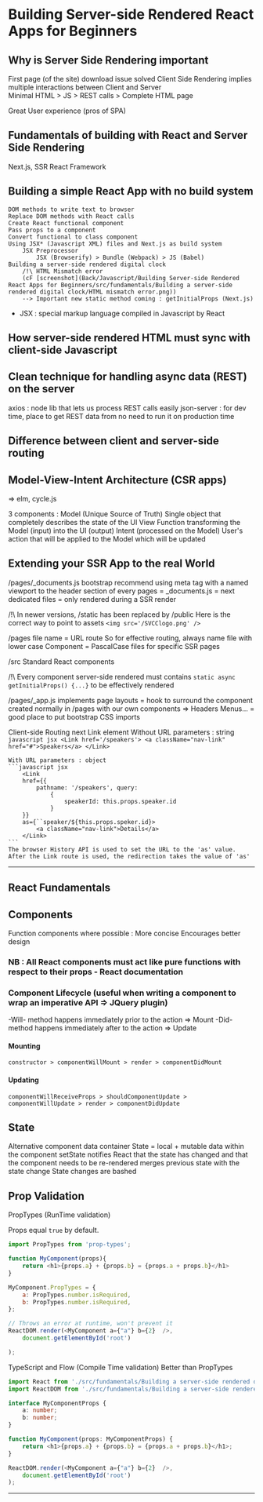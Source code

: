 # Building Server-side Rendered React Apps for Beginners

## Why is Server Side Rendering important
First page (of the site) download issue solved
    Client Side Rendering implies multiple interactions between Client and Server \
        Minimal HTML > JS > REST calls > Complete HTML page
        
Great User experience (pros of SPA)

## Fundamentals of building with React and Server Side Rendering
Next.js, SSR React Framework

## Building a simple React App with no build system
    DOM methods to write text to browser
    Replace DOM methods with React calls
    Create React functional component
    Pass props to a component
    Convert functional to class component
    Using JSX* (Javascript XML) files and Next.js as build system
        JSX Preprocessor
            JSX (Browserify) > Bundle (Webpack) > JS (Babel)
    Building a server-side rendered digital clock
        /!\ HTML Mismatch error
        (cF [screenshot](Back/Javascript/Building Server-side Rendered React Apps for Beginners/src/fundamentals/Building a server-side rendered digital clock/HTML mismatch error.png))
        --> Important new static method coming : getInitialProps (Next.js)
        
* JSX : special markup language compiled in Javascript by React
        
## How server-side rendered HTML must sync with client-side Javascript

## Clean technique for handling async data (REST) on the server
axios : node lib that lets us process REST calls easily
json-server : for dev time, place to get REST data from
              no need to run it on production time
              
## Difference between client and server-side routing

## Model-View-Intent Architecture (CSR apps)
=> elm, cycle.js

3 components :
    Model (Unique Source of Truth)
        Single object that completely describes the state of the UI
    View
        Function transforming the Model (input) into the UI (output)
    Intent (processed on the Model)
        User's action that will be applied to the Model which will be updated
        
## Extending your SSR App to the real World
/pages/_documents.js
    bootstrap recommend using meta tag with a named viewport to the header section of every pages
    = _documents.js = next dedicated files
    = only rendered during a SSR render

/!\ In newer versions, /static has been replaced by /public
    Here is the correct way to point to assets
    `<img src='/SVCClogo.png' />`

/pages
    file name = URL route
    So for effective routing, always name file with lower case
    Component = PascalCase
    files for specific SSR pages

/src
    Standard React components

/!\ Every component server-side rendered must contains 
    `static async getInitialProps() {...}`
    to be effectively rendered
    
/pages/_app.js
    implements page layouts
    = hook to surround the component created normally in /pages
    with our own components => Headers Menus...
    = good place to put bootstrap CSS imports
    
Client-side Routing
 next Link element
    Without URL parameters : string
    ```javascript jsx
        <Link href='/speakers'>
            <a className="nav-link" href="#">Speakers</a>
        </Link>
    ```

    With URL parameters : object
    ```javascript jsx
        <Link 
        href={{
            pathname: '/speakers', query:
                {
                    speakerId: this.props.speaker.id
                }    
        }}
        as={``speaker/${this.props.speker.id}>
            <a className="nav-link">Details</a>
        </Link>
    ```
    The browser History API is used to set the URL to the 'as' value.
    After the Link route is used, the redirection takes the value of 'as' 
    
---
## React Fundamentals
## Components
Function components where possible :
    More concise
    Encourages better design

### NB : All React components must act like pure functions with respect to their props - React documentation

### Component Lifecycle (useful when writing a component to wrap an imperative API => JQuery plugin)
-Will- method happens immediately prior to the action => Mount
-Did- method happens immediately after to the action => Update
#### Mounting
    constructor > componentWillMount > render > componentDidMount 
#### Updating
    componentWillReceiveProps > shouldComponentUpdate > componentWillUpdate > render > componentDidUpdate 

## State
Alternative component data container
State = local + mutable data within the component
setState notifies React that the state has changed and that the component needs to be re-rendered
    merges previous state with the state change
State changes are bashed

## Prop Validation
PropTypes (RunTime validation)

Props equal `true` by default.

```javascript
import PropTypes from 'prop-types';

function MyComponent(props){
    return <h1>{props.a} + {props.b} = {props.a + props.b}</h1>
}

MyComponent.PropTypes = {
    a: PropTypes.number.isRequired,
    b: PropTypes.number.isRequired,
};

// Throws an error at runtime, won't prevent it
ReactDOM.render(<MyComponent a={"a"} b={2}  />,
    document.getElementById('root')

);
```

TypeScript and Flow (Compile Time validation)
Better than PropTypes

```typescript jsx
import React from './src/fundamentals/Building a server-side rendered digital clock/MyApp/node_modules/react';
import ReactDOM from './src/fundamentals/Building a server-side rendered digital clock/MyApp/node_modules/react-dom';

interface MyComponentProps {
    a: number;
    b: number;
}

function MyComponent(props: MyComponentProps) {
    return <h1>{props.a} + {props.b} = {props.a + props.b}</h1>;
}

ReactDOM.render(<MyComponent a={"a"} b={2}  />,
    document.getElementById('root')
);
```

---